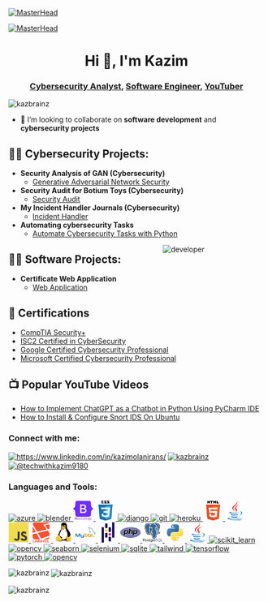 [![MasterHead](https://th.bing.com/th/id/R.8d2d67a9dbe23b95587a62d55171e482?rik=SQJ35hQH3y5h%2bQ&pid=ImgRaw&r=0)](https://github.com/ProtnTed)

[![MasterHead](https://media.geeksforgeeks.org/wp-content/uploads/hacker.png)](https://github.com/kazBrainz)

<h1 align="center">Hi 👋, I'm Kazim</h1>
<h3 align="center"><a href="https://github.com/kazBrainz">Cybersecurity Analyst</a>, <a href="https://www.linkedin.com/in/kazimolanirans/">Software Engineer</a>, <a href="https://www.youtube.com/@techwithkazim9180/">YouTuber</a></h3>

<p align="left"> <img src="https://komarev.com/ghpvc/?username=kazbrainz&label=Profile%20views&color=0e75b6&style=flat" alt="kazbrainz" /> </p>

- 👯 I’m looking to collaborate on **software development** and **cybersecurity projects**

<h2>👨‍💻 Cybersecurity Projects:</h2>

- <b>Security Analysis of GAN (Cybersecurity)</b>
  - [Generative Adversarial Network Security](https://github.com/kazBrainz/Generative-Adversarial-Networks)
- <b>Security Audit for Botium Toys (Cybersecurity)</b>
  - [Security Audit](https://github.com/kazBrainz/Security-Audit-for-Botium-Toys)
- <b>My Incident Handler Journals (Cybersecurity)</b>
  - [Incident Handler](https://github.com/kazBrainz/Incident-Handler-Journals)
- <b>Automating cybersecurity Tasks</b>
  - [Automate Cybersecurity Tasks with Python](https://github.com/kazBrainz/Automate-Cybersecurity-Tasks-with-Python)

<img align="right" width=200 height=150 src="https://miro.medium.com/v2/da:true/resize:fit:680/1*IRGHmiGsa16stedQvIaZfw.gif" alt="developer" />
<h2>👨‍💻 Software Projects:</h2>

- <b>Certificate Web Application </b>
  - [Web Application](https://github.com/kazBrainz/Online-Certificate-Web-App)

<h2>📝 Certifications</h2>

- [CompTIA Security+]()
- [ISC2 Certified in CyberSecurity](https://www.credly.com/badges/1b71de19-0e5c-4d9e-8374-597d3887bd24/linked_in_profile)
- [Google Certified Cybersecurity Professional ](#)
- [Microsoft Certified Cybersecurity Professional ](#)

<h2>📺 Popular YouTube Videos</h2>

- [How to Implement ChatGPT as a Chatbot in Python Using PyCharm IDE](https://www.youtube.com/watch?v=RSawDZYzWS8&t=289s)
- [How to Install & Configure Snort IDS On Ubuntu](https://www.youtube.com/watch?v=nwDVE_kEFGg&t=377s)

<h3 align="left">Connect with me:</h3>
<p align="left">
<a href="https://linkedin.com/in/https://www.linkedin.com/in/kazimolanirans/" target="blank"><img align="center" src="https://raw.githubusercontent.com/rahuldkjain/github-profile-readme-generator/master/src/images/icons/Social/linked-in-alt.svg" alt="https://www.linkedin.com/in/kazimolanirans/" height="30" width="40" /></a>
<a href="https://stackoverflow.com/users/kazbrainz" target="blank"><img align="center" src="https://raw.githubusercontent.com/rahuldkjain/github-profile-readme-generator/master/src/images/icons/Social/stack-overflow.svg" alt="kazbrainz" height="30" width="40" /></a>
<a href="https://www.youtube.com/c/@techwithkazim9180" target="blank"><img align="center" src="https://raw.githubusercontent.com/rahuldkjain/github-profile-readme-generator/master/src/images/icons/Social/youtube.svg" alt="@techwithkazim9180" height="30" width="40" /></a>
</p>

<h3 align="left">Languages and Tools:</h3>
<p align="left"> <a href="https://azure.microsoft.com/en-in/" target="_blank" rel="noreferrer"> <img src="https://www.vectorlogo.zone/logos/microsoft_azure/microsoft_azure-icon.svg" alt="azure" width="40" height="40"/> </a> <a href="https://www.blender.org/" target="_blank" rel="noreferrer"> <img src="https://download.blender.org/branding/community/blender_community_badge_white.svg" alt="blender" width="40" height="40"/> </a> <a href="https://getbootstrap.com" target="_blank" rel="noreferrer"> <img src="https://raw.githubusercontent.com/devicons/devicon/master/icons/bootstrap/bootstrap-plain-wordmark.svg" alt="bootstrap" width="40" height="40"/> </a> <a href="https://www.w3schools.com/css/" target="_blank" rel="noreferrer"> <img src="https://raw.githubusercontent.com/devicons/devicon/master/icons/css3/css3-original-wordmark.svg" alt="css3" width="40" height="40"/> </a> <a href="https://www.djangoproject.com/" target="_blank" rel="noreferrer"> <img src="https://cdn.worldvectorlogo.com/logos/django.svg" alt="django" width="40" height="40"/> </a> <a href="https://git-scm.com/" target="_blank" rel="noreferrer"> <img src="https://www.vectorlogo.zone/logos/git-scm/git-scm-icon.svg" alt="git" width="40" height="40"/> </a> <a href="https://heroku.com" target="_blank" rel="noreferrer"> <img src="https://www.vectorlogo.zone/logos/heroku/heroku-icon.svg" alt="heroku" width="40" height="40"/> </a> <a href="https://www.w3.org/html/" target="_blank" rel="noreferrer"> <img src="https://raw.githubusercontent.com/devicons/devicon/master/icons/html5/html5-original-wordmark.svg" alt="html5" width="40" height="40"/> </a> <a href="https://www.java.com" target="_blank" rel="noreferrer"> <img src="https://raw.githubusercontent.com/devicons/devicon/master/icons/java/java-original.svg" alt="java" width="40" height="40"/> </a> <a href="https://developer.mozilla.org/en-US/docs/Web/JavaScript" target="_blank" rel="noreferrer"> <img src="https://raw.githubusercontent.com/devicons/devicon/master/icons/javascript/javascript-original.svg" alt="javascript" width="40" height="40"/> </a> <a href="https://laravel.com/" target="_blank" rel="noreferrer"> <img src="https://raw.githubusercontent.com/devicons/devicon/master/icons/laravel/laravel-plain-wordmark.svg" alt="laravel" width="40" height="40"/> </a> <a href="https://www.linux.org/" target="_blank" rel="noreferrer"> <img src="https://raw.githubusercontent.com/devicons/devicon/master/icons/linux/linux-original.svg" alt="linux" width="40" height="40"/> </a> <a href="https://www.mysql.com/" target="_blank" rel="noreferrer"> <img src="https://raw.githubusercontent.com/devicons/devicon/master/icons/mysql/mysql-original-wordmark.svg" alt="mysql" width="40" height="40"/> </a> <a href="https://pandas.pydata.org/" target="_blank" rel="noreferrer"> <img src="https://raw.githubusercontent.com/devicons/devicon/2ae2a900d2f041da66e950e4d48052658d850630/icons/pandas/pandas-original.svg" alt="pandas" width="40" height="40"/> </a> <a href="https://www.php.net" target="_blank" rel="noreferrer"> <img src="https://raw.githubusercontent.com/devicons/devicon/master/icons/php/php-original.svg" alt="php" width="40" height="40"/> </a> <a href="https://www.postgresql.org" target="_blank" rel="noreferrer"> <img src="https://raw.githubusercontent.com/devicons/devicon/master/icons/postgresql/postgresql-original-wordmark.svg" alt="postgresql" width="40" height="40"/> </a> <a href="https://www.python.org" target="_blank" rel="noreferrer"> <img src="https://raw.githubusercontent.com/devicons/devicon/master/icons/python/python-original.svg" alt="python" width="40" height="40"/> </a> <a href="https://www.java.com" target="_blank" rel="noreferrer"> <img src="https://raw.githubusercontent.com/devicons/devicon/master/icons/java/java-original.svg" alt="java" width="40" height="40"/> </a> <a href="https://scikit-learn.org/" target="_blank" rel="noreferrer"> <img src="https://upload.wikimedia.org/wikipedia/commons/0/05/Scikit_learn_logo_small.svg" alt="scikit_learn" width="40" height="40"/> </a> <a href="https://opencv.org/" target="_blank" rel="noreferrer"> <img src="https://www.vectorlogo.zone/logos/opencv/opencv-icon.svg" alt="opencv" width="40" height="40"/> </a> <a href="https://seaborn.pydata.org/" target="_blank" rel="noreferrer"> <img src="https://seaborn.pydata.org/_images/logo-mark-lightbg.svg" alt="seaborn" width="40" height="40"/> </a> <a href="https://www.selenium.dev" target="_blank" rel="noreferrer"> <img src="https://raw.githubusercontent.com/detain/svg-logos/780f25886640cef088af994181646db2f6b1a3f8/svg/selenium-logo.svg" alt="selenium" width="40" height="40"/> </a> <a href="https://www.sqlite.org/" target="_blank" rel="noreferrer"> <img src="https://www.vectorlogo.zone/logos/sqlite/sqlite-icon.svg" alt="sqlite" width="40" height="40"/> </a> <a href="https://tailwindcss.com/" target="_blank" rel="noreferrer"> <img src="https://www.vectorlogo.zone/logos/tailwindcss/tailwindcss-icon.svg" alt="tailwind" width="40" height="40"/> </a> <a href="https://www.tensorflow.org" target="_blank" rel="noreferrer"> <img src="https://www.vectorlogo.zone/logos/tensorflow/tensorflow-icon.svg" alt="tensorflow" width="40" height="40"/> </a> <a href="https://pytorch.org/" target="_blank" rel="noreferrer"> <img src="https://www.vectorlogo.zone/logos/pytorch/pytorch-icon.svg" alt="pytorch" width="40" height="40"/> </a> <a href="https://opencv.org/" target="_blank" rel="noreferrer"> <img src="https://www.vectorlogo.zone/logos/opencv/opencv-icon.svg" alt="opencv" width="40" height="40"/> </a> </p>

<p><img align="left" src="https://github-readme-stats.vercel.app/api/top-langs?username=kazbrainz&show_icons=true&locale=en&layout=compact" alt="kazbrainz" /></p>

<p>&nbsp;<img align="center" src="https://github-readme-stats.vercel.app/api?username=kazbrainz&show_icons=true&locale=en" alt="kazbrainz" /></p>

<p><img align="center" src="https://github-readme-streak-stats.herokuapp.com/?user=kazbrainz&" alt="kazbrainz" /></p>

